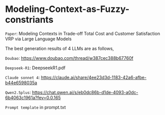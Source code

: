 # Modeling-Context-as-Fuzzy-constriants
`Paper`: Modeling Contexts in Trade-off Total Cost and Customer Satisfaction VRP via Large Language Models

The best generation results of 4 LLMs are as follows,

`Doubao`: https://www.doubao.com/thread/w387cec388b67760f

`Deepseek-R1`: DeepseekR1.pdf

`Claude sonnet 4`: https://claude.ai/share/4ee23d3d-1183-42a6-afbe-b44e6598035a

`Qwen2.5plus`: https://chat.qwen.ai/s/eb0dc86b-d1de-4093-a0dc-6b4063c1961a?fev=0.0.165


`Prompt template` in prompt.txt
